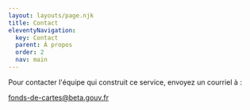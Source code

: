 ```yaml
---
layout: layouts/page.njk
title: Contact
eleventyNavigation:
  key: Contact
  parent: À propos
  order: 2
  nav: main
---
```


Pour contacter l'équipe qui construit ce service, envoyez un courriel à : 

<fonds-de-cartes@beta.gouv.fr>

